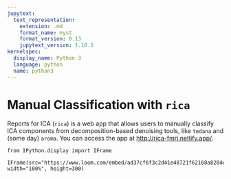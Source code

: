 ```yaml
---
jupytext:
  text_representation:
    extension: .md
    format_name: myst
    format_version: 0.13
    jupytext_version: 1.10.3
kernelspec:
  display_name: Python 3
  language: python
  name: python3
---
```


# Manual Classification with `rica`

Reports for ICA (`rica`) is a web app that allows users to manually classify ICA components from decomposition-based denoising tools,
like `tedana` and (some day) `aroma`.
You can access the app at http://rica-fmri.netlify.app/.

```{code-cell} ipython3
from IPython.display import IFrame

IFrame(src="https://www.loom.com/embed/ad37cf6f3c2d41e48721f62168a8284e", width="100%", height=300)
```
